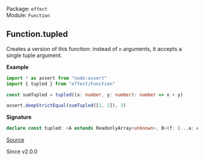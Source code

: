 Package: `effect`<br />
Module: `Function`<br />

## Function.tupled

Creates a   version of this function: instead of `n` arguments, it accepts a single tuple argument.

**Example**

```ts
import * as assert from "node:assert"
import { tupled } from "effect/Function"

const sumTupled = tupled((x: number, y: number): number => x + y)

assert.deepStrictEqual(sumTupled([1, 2]), 3)
```

**Signature**

```ts
declare const tupled: <A extends ReadonlyArray<unknown>, B>(f: (...a: A) => B) => (a: A) => B
```

[Source](https://github.com/Effect-TS/effect/tree/main/packages/effect/src/Function.ts#L439)

Since v2.0.0